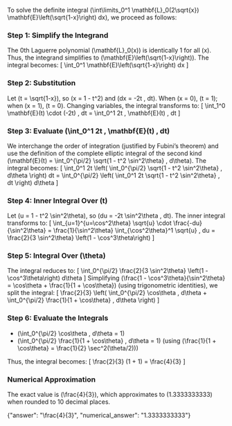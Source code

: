
To solve the definite integral \(\int\limits_0^1 \mathbf{L}_0(2\sqrt{x}) \mathbf{E}\left(\sqrt{1-x}\right) dx\), we proceed as follows:

### Step 1: Simplify the Integrand
The 0th Laguerre polynomial \(\mathbf{L}_0(x)\) is identically 1 for all \(x\). Thus, the integrand simplifies to \(\mathbf{E}\left(\sqrt{1-x}\right)\). The integral becomes:
\[
\int_0^1 \mathbf{E}\left(\sqrt{1-x}\right) dx
\]

### Step 2: Substitution
Let \(t = \sqrt{1-x}\), so \(x = 1 - t^2\) and \(dx = -2t \, dt\). When \(x = 0\), \(t = 1\); when \(x = 1\), \(t = 0\). Changing variables, the integral transforms to:
\[
\int_1^0 \mathbf{E}(t) \cdot (-2t) \, dt = \int_0^1 2t \, \mathbf{E}(t) \, dt
\]

### Step 3: Evaluate \(\int_0^1 2t \, \mathbf{E}(t) \, dt\)
We interchange the order of integration (justified by Fubini’s theorem) and use the definition of the complete elliptic integral of the second kind \(\mathbf{E}(t) = \int_0^{\pi/2} \sqrt{1 - t^2 \sin^2\theta} \, d\theta\). The integral becomes:
\[
\int_0^1 2t \left( \int_0^{\pi/2} \sqrt{1 - t^2 \sin^2\theta} \, d\theta \right) dt = \int_0^{\pi/2} \left( \int_0^1 2t \sqrt{1 - t^2 \sin^2\theta} \, dt \right) d\theta
\]

### Step 4: Inner Integral Over \(t\)
Let \(u = 1 - t^2 \sin^2\theta\), so \(du = -2t \sin^2\theta \, dt\). The inner integral transforms to:
\[
\int_{u=1}^{u=\cos^2\theta} \sqrt{u} \cdot \frac{-du}{\sin^2\theta} = \frac{1}{\sin^2\theta} \int_{\cos^2\theta}^1 \sqrt{u} \, du = \frac{2}{3 \sin^2\theta} \left(1 - \cos^3\theta\right)
\]

### Step 5: Integral Over \(\theta\)
The integral reduces to:
\[
\int_0^{\pi/2} \frac{2}{3 \sin^2\theta} \left(1 - \cos^3\theta\right) d\theta
\]
Simplifying \(\frac{1 - \cos^3\theta}{\sin^2\theta} = \cos\theta + \frac{1}{1 + \cos\theta}\) (using trigonometric identities), we split the integral:
\[
\frac{2}{3} \left( \int_0^{\pi/2} \cos\theta \, d\theta + \int_0^{\pi/2} \frac{1}{1 + \cos\theta} \, d\theta \right)
\]

### Step 6: Evaluate the Integrals
- \(\int_0^{\pi/2} \cos\theta \, d\theta = 1\)
- \(\int_0^{\pi/2} \frac{1}{1 + \cos\theta} \, d\theta = 1\) (using \(\frac{1}{1 + \cos\theta} = \frac{1}{2} \sec^2(\theta/2)\))

Thus, the integral becomes:
\[
\frac{2}{3} (1 + 1) = \frac{4}{3}
\]

### Numerical Approximation
The exact value is \(\frac{4}{3}\), which approximates to \(1.3333333333\) when rounded to 10 decimal places.

{"answer": "\\frac{4}{3}", "numerical_answer": "1.3333333333"}